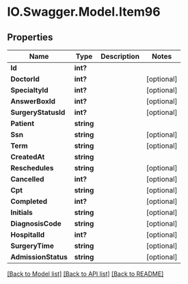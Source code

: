 # IO.Swagger.Model.Item96
## Properties

Name | Type | Description | Notes
------------ | ------------- | ------------- | -------------
**Id** | **int?** |  | 
**DoctorId** | **int?** |  | [optional] 
**SpecialtyId** | **int?** |  | [optional] 
**AnswerBoxId** | **int?** |  | [optional] 
**SurgeryStatusId** | **int?** |  | [optional] 
**Patient** | **string** |  | 
**Ssn** | **string** |  | [optional] 
**Term** | **string** |  | [optional] 
**CreatedAt** | **string** |  | 
**Reschedules** | **string** |  | [optional] 
**Cancelled** | **int?** |  | [optional] 
**Cpt** | **string** |  | [optional] 
**Completed** | **int?** |  | [optional] 
**Initials** | **string** |  | [optional] 
**DiagnosisCode** | **string** |  | [optional] 
**HospitalId** | **int?** |  | [optional] 
**SurgeryTime** | **string** |  | [optional] 
**AdmissionStatus** | **string** |  | [optional] 

[[Back to Model list]](../README.md#documentation-for-models) [[Back to API list]](../README.md#documentation-for-api-endpoints) [[Back to README]](../README.md)

